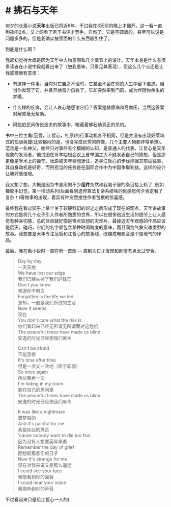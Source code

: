 # # 拂石与天年

何夕的长篇小说**天年**出版已将近6年，不过我在3天前的晚上才翻开。这一看一直到夜间2点，又上网看了若干书评才罢手。自然了，它是不圆满的，甚至可以说是问题多多的，但是我确实被里面的什么东西吸引住了。

到底是什么啊？

我起初觉得大概是因为天年中人物意图和几个情节上的设计。天年本身是什么有很多读者在小说中段就看出来了（恕我愚笨，只看见其表现），但这么几个点还是让我感觉很有意思：

+ 有这样一件事，当你对它置之不理时，它甚至不会在你的人生中留下痕迹。但当你发现了它，并且开始奋力自救了，它却突然来到门前，成为伴随你余生的梦魇。

+ 什么样的疾病，会让人衷心地感谢它们？答案是糖尿病和高血压，当然这答案对解惑毫无帮助。

+ 阿拉伯民间传说渔夫的故事中，暗藏着拂石劫真正的杀机。

书中三位主角(范哲，江哲心，杜原)的行事动机各不相同，但是并没有出现好莱坞式的孤胆英雄(比较郁闷的是，也没写成优秀的群像，几个主要人物都非常单薄)。范哲是一名神父，始终只对事件有个模糊的认知，是普通人的代表。江哲心是天年现象的发现者，他试图在哥本哈根会议上冒举国之大不韪发表自己的猜想，但是那更像是学术上的操守。杜原被天年猜想迷住，追寻江哲心的步伐挖掘其前尘往事，其自身动机是好奇，而所担当的任务是在国际合作中为中国争取利益。这样的设计让我好感倍增。

我又想了想，大概是因为书里用的不少**组件**突然和我脑子里的条目接上轨了. 例如橡胶手幻觉，第一推动系列(后面看到遗传算法复杂系统啥的就感觉何夕肯定看了复杂！)等物事的出现，着实有种突然接住作者包袱的惊喜感。

最终我在看过知乎上某个关于软硬科幻的论述之后形成了现在的观点。天年讲故事的方式是将几个点子引入作者所熟悉的世界，所以在很多贴近生活的细节上让人感觉有种亲切感，总的体验就好像是带点狂想的灾难片。最接近天年观感的作品应该是后天。碰巧，它们的名字都包含某种时间跨度的意味，而且同为气象灾难类型的故事。我想要是天年专注范哲和江哲心的故事线，改编成电影会是个接地气的作品。

最后，我在看小说时一直在听一首歌 -- 直到次日才发现和剧情有点太过契合。



> Day by day  
> 一天天地  
> We have lost our edge  
> 我们已经失掉了我们的锋芒  
> Don't you know  
> 难道你不明白  
> Forgotten is the life we led  
> 忘却，一直是我们所过的生活  
> Now it seems  
> 现在  
> You don't care what the risk is  
> 你们看起来已经无所谓无所谓面对这危机  
> The peaceful times have made us blind  
> 安逸的时光已经使我们麻木  
> 
> 
> Can't be afraid  
> 不能恐惧  
> It's time after time  
> 但是一次又一次地（屈于软弱）  
> So once again  
> 所以我再一次  
> I'm hiding in my room  
> 躲在自己的房间里  
> The peaceful times have made us blind  
> 安逸的时光已经使我们麻木
> 
> 
> 
> It was like a nightmare  
> 噩梦般的  
> And it's painful for me  
> 我是如此的痛苦  
> ’cause nobody want to die too fast  
> 因为没有人想要英年早逝  
> Remember the day of grief  
> 回想起那悲伤的日子  
> Now it's strange for me  
> 现在对我来说又是那么遥远  
> I could see your face  
> 我能看到你的面容  
> I could hear your voice  
> 我能听到你的声音

不过看起来只是给江哲心一人的(




